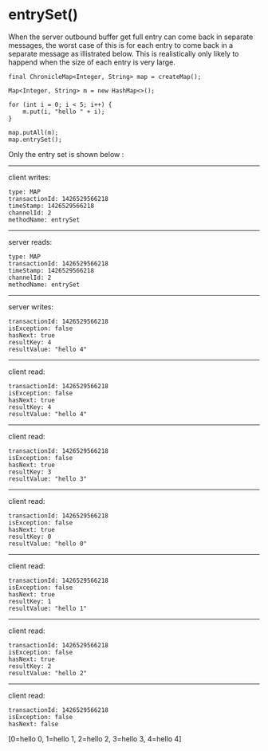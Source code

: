 # entrySet()

When the server outbound buffer get full entry can come back in separate messages, the worst case of this is for each entry to come back in a separate message as illistrated below. This is realistically only likely to happend when the size of each entry is very large.
```
final ChronicleMap<Integer, String> map = createMap();

Map<Integer, String> m = new HashMap<>();

for (int i = 0; i < 5; i++) {
    m.put(i, "hello " + i);
}

map.putAll(m);
map.entrySet();
```

Only the entry set is shown below :

--------------------------------------------
client writes:
```
type: MAP
transactionId: 1426529566218
timeStamp: 1426529566218
channelId: 2
methodName: entrySet
```
--------------------------------------------
server reads:
```
type: MAP
transactionId: 1426529566218
timeStamp: 1426529566218
channelId: 2
methodName: entrySet
```
--------------------------------------------
server writes:
```
transactionId: 1426529566218
isException: false
hasNext: true
resultKey: 4
resultValue: "hello 4"
```

--------------------------------
client read:
```
transactionId: 1426529566218
isException: false
hasNext: true
resultKey: 4
resultValue: "hello 4"
```

--------------------------------
client read:
```
transactionId: 1426529566218
isException: false
hasNext: true
resultKey: 3
resultValue: "hello 3"
```

--------------------------------
client read:
```
transactionId: 1426529566218
isException: false
hasNext: true
resultKey: 0
resultValue: "hello 0"
```

--------------------------------
client read:
```
transactionId: 1426529566218
isException: false
hasNext: true
resultKey: 1
resultValue: "hello 1"
```

--------------------------------
client read:
```
transactionId: 1426529566218
isException: false
hasNext: true
resultKey: 2
resultValue: "hello 2"
```

--------------------------------
client read:
```
transactionId: 1426529566218
isException: false
hasNext: false
```
 

[0=hello 0, 1=hello 1, 2=hello 2, 3=hello 3, 4=hello 4]
